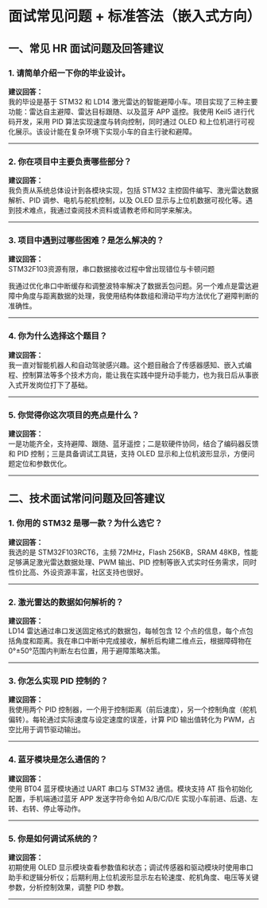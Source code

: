 # 面试常见问题 + 标准答法（嵌入式方向）

## 一、常见 HR 面试问题及回答建议

### 1. 请简单介绍一下你的毕业设计。
**建议回答：**  
我的毕设是基于 STM32 和 LD14 激光雷达的智能避障小车。项目实现了三种主要功能：雷达自主避障、雷达目标跟随、以及蓝牙 APP 遥控。我使用 Keil5 进行代码开发，采用 PID 算法实现速度与转向控制，同时通过 OLED 和上位机进行可视化展示。该设计能在复杂环境下实现小车的自主行驶和避障。

---

### 2. 你在项目中主要负责哪些部分？
**建议回答：**  
我负责从系统总体设计到各模块实现，包括 STM32 主控固件编写、激光雷达数据解析、PID 调参、电机与舵机控制，以及 OLED 显示与上位机数据可视化等。遇到技术难点，我通过查阅技术资料或请教老师和同学来解决。

---

### 3. 项目中遇到过哪些困难？是怎么解决的？
**建议回答：**  
STM32F103资源有限，串口数据接收过程中曾出现错位与卡顿问题

我通过优化串口中断缓存和调整波特率解决了数据丢包问题。另一个难点是雷达避障中角度与距离数据的处理，我使用结构体数组和滑动平均方法优化了避障判断的准确性。

---

### 4. 你为什么选择这个题目？
**建议回答：**  
我一直对智能机器人和自动驾驶感兴趣。这个题目融合了传感器感知、嵌入式编程、控制算法等多个技术方向，能让我在实践中提升动手能力，也为我日后从事嵌入式开发岗位打下了基础。

---

### 5. 你觉得你这次项目的亮点是什么？
**建议回答：**  
一是功能齐全，支持避障、跟随、蓝牙遥控；二是软硬件协同，结合了编码器反馈和 PID 控制；三是具备调试工具链，支持 OLED 显示和上位机波形显示，方便问题定位和参数优化。

---

## 二、技术面试常问问题及回答建议

### 1. 你用的 STM32 是哪一款？为什么选它？
**建议回答：**  
我选的是 STM32F103RCT6，主频 72MHz，Flash 256KB，SRAM 48KB，性能足够满足激光雷达数据处理、PWM 输出、PID 控制等嵌入式实时任务需求，同时性价比高、外设资源丰富，社区支持也很好。

---

### 2. 激光雷达的数据如何解析的？
**建议回答：**  
LD14 雷达通过串口发送固定格式的数据包，每帧包含 12 个点的信息，每个点包括角度和距离。我在串口中断中完成接收，解析后构建二维点云，根据障碍物在 0°±50°范围内判断左右位置，用于避障策略决策。

---

### 3. 你怎么实现 PID 控制的？
**建议回答：**  
我使用两个 PID 控制器，一个用于控制距离（前后速度），另一个控制角度（舵机偏转）。每轮通过实际速度与设定速度的误差，计算 PID 输出值转化为 PWM，占空比用于调节驱动输出。

---

### 4. 蓝牙模块是怎么通信的？
**建议回答：**  
使用 BT04 蓝牙模块通过 UART 串口与 STM32 通信。模块支持 AT 指令初始化配置，手机端通过蓝牙 APP 发送字符命令如 A/B/C/D/E 实现小车前进、后退、左转、右转、停止等动作。

---

### 5. 你是如何调试系统的？
**建议回答：**  
初期使用 OLED 显示模块查看参数值和状态；调试传感器和驱动模块时使用串口助手和逻辑分析仪；后期利用上位机波形显示左右轮速度、舵机角度、电压等关键参数，分析控制效果，调整 PID 参数。

---

<!--stackedit_data:
eyJoaXN0b3J5IjpbLTE1NTY3Mjc2NiwtMjA4ODc0NjYxMl19
-->